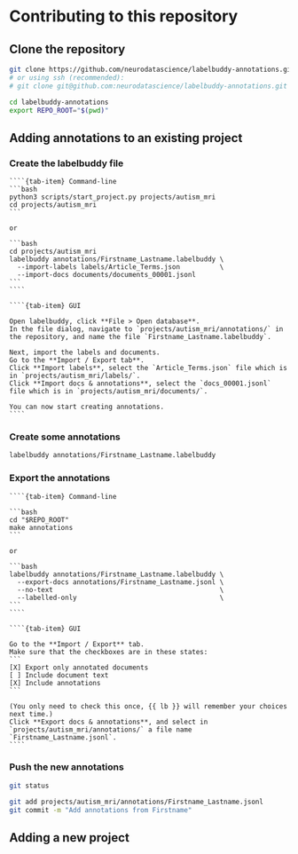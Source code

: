 # Contributing to this repository


## Clone the repository

```bash
git clone https://github.com/neurodatascience/labelbuddy-annotations.git
# or using ssh (recommended):
# git clone git@github.com:neurodatascience/labelbuddy-annotations.git

cd labelbuddy-annotations
export REPO_ROOT="$(pwd)"
```

## Adding annotations to an existing project

### Create the labelbuddy file

`````{tab-set}
````{tab-item} Command-line
```bash
python3 scripts/start_project.py projects/autism_mri
cd projects/autism_mri
```

or

```bash
cd projects/autism_mri
labelbuddy annotations/Firstname_Lastname.labelbuddy \
  --import-labels labels/Article_Terms.json          \
  --import-docs documents/documents_00001.jsonl
```
````

````{tab-item} GUI

Open labelbuddy, click **File > Open database**.
In the file dialog, navigate to `projects/autism_mri/annotations/` in the repository, and name the file `Firstname_Lastname.labelbuddy`.

Next, import the labels and documents.
Go to the **Import / Export tab**.
Click **Import labels**, select the `Article_Terms.json` file which is in `projects/autism_mri/labels/`.
Click **Import docs & annotations**, select the `docs_00001.jsonl` file which is in `projects/autism_mri/documents/`.

You can now start creating annotations.
````
`````

### Create some annotations

```bash
labelbuddy annotations/Firstname_Lastname.labelbuddy
```

### Export the annotations

`````{tab-set}
````{tab-item} Command-line

```bash
cd "$REPO_ROOT"
make annotations
```

or 

```bash
labelbuddy annotations/Firstname_Lastname.labelbuddy \
  --export-docs annotations/Firstname_Lastname.jsonl \
  --no-text                                          \
  --labelled-only                                    \
```
````

````{tab-item} GUI 

Go to the **Import / Export** tab.
Make sure that the checkboxes are in these states:
```
[X] Export only annotated documents
[ ] Include document text
[X] Include annotations
```

(You only need to check this once, {{ lb }} will remember your choices next time.)
Click **Export docs & annotations**, and select in `projects/autism_mri/annotations/` a file name `Firstname_Lastname.jsonl`.
````
`````


### Push the new annotations

```bash
git status
```

```bash
git add projects/autism_mri/annotations/Firstname_Lastname.jsonl
git commit -m "Add annotations from Firstname"
```

## Adding a new project

